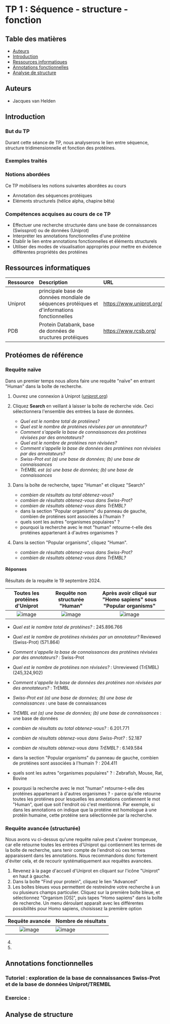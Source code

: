 # TP 1 : Séquence - structure - fonction

## Table des matières

- [Auteurs](#auteurs)
- [Introduction](#introduction)
- [Ressources informatiques](#ressources-informatiques) 
- [Annotations fonctionnelles](#annotations-fonctionnelles) 
- [Analyse de structure](#analyse-de-structure)


## Auteurs

- Jacques van Helden

## Introduction

### But du TP

Durant cette séance de TP, nous analyserons le lien entre séquence, structure tridimensionnelle et fonction des protéines. 

### Exemples traités


### Notions abordées

Ce TP mobilisera les notions suivantes abordées au cours

- Annotation des séquences protéiques
- Eléments structurels (hélice alpha, chapine bêta)

### Compétences acquises au cours de ce TP

- Effectuer une recherche structurée dans une base de connaissances (Swissprot) ou de données (Uniprot)
- Interpréter les annotations fonctionnelles d'une protéine
- Etablir le lien entre annotations fonctionnelles et éléments structurels
- Utiliser des modes de visualisation appropriés pour mettre en évidence différentes propriétés des protéines

## Ressources informatiques

| Ressource | Description | URL |
|:---------------|:-------------------------------------------|:--------------------------------|
| Uniprot | principale base de données mondiale de séquences protéiques et d'informations fonctionnelles | https://www.uniprot.org/ |
| PDB | Protein Databank, base de données de sructures protéiques | https://www.rcsb.org/ |


## Protéomes de référence

### Requête naïve

Dans un premier temps nous allons faire une requête "naïve" en entrant "Human" dans la boîte de recherche. 

1. Ouvrez une connexion à Uniprot ([uniprot.org](https://uniprot.org))
2. Cliquez **Search** en veillant à laisser la boîte de recherche vide. Ceci sélectionnera l'ensemble des entrées la base de données. 

    - *Quel est le nombre total de protéines?*
    - *Quel est le nombre de protéines révisées par un annotateur?*
    - *Comment s'appelle la base de connaissances des protéines révisées par des annotateurs?*
    - *Quel est le nombre de protéines non révisées?*
    - *Comment s'appelle la base de données des protéines non révisées par des annotateurs?*
    - *Swiss-Prot est (a) une base de données; (b) une base de connaissances*
    - *TrEMBL est (a) une base de données; (b) une base de connaissances*

3. Dans la boîte de recherche, tapez "Human" et cliquez "Search"

    - *combien de résultats au total obtenez-vous?*
    - *combien de résultats obtenez-vous dans Swiss-Prot?*
    - *combien de résultats obtenez-vous dans TrEMBL?*
    - dans la section "Popular organisms" du panneau de gauche, combien de protéines sont associées à l'humain ?
    - quels sont les autres "organismes populaires" ?
    - pourquoi la recherche avec le mot "human" retourne-t-elle des protéines appartenant à d'autres organismes ?

4. Dans la section "Popular organisms", cliquez "Human". 

    - *combien de résultats obtenez-vous dans Swiss-Prot?*
    - *combien de résultats obtenez-vous dans TrEMBL?*


#### Réponses

Résultats de la requête le 19 septembre 2024. 


| Toutes les protéines d'Uniprot  | Requête non structurée "Human" | Après avoir cliqué sur "Homo sapiens" sous "Popular organisms" |
|:-------------------------------:|:-------------------------------:|:-------------------------------:|
| ![image](https://github.com/user-attachments/assets/a98671f1-b7cc-4242-8941-34cb4f144cfa) | ![image](https://github.com/user-attachments/assets/713ab344-feaa-4d9f-a95a-224f87b02ef0) | ![image](https://github.com/user-attachments/assets/31aa616c-ed01-46af-969a-23f3ea0fc534) |


- *Quel est le nombre total de protéines?* : 245.896.766
- *Quel est le nombre de protéines révisées par un annotateur?* Reviewed (Swiss-Prot) (571.864)
- *Comment s'appelle la base de connaissances des protéines révisées par des annotateurs?* : Swiss-Prot
- *Quel est le nombre de protéines non révisées?* : Unreviewed (TrEMBL) (245,324,902)
- *Comment s'appelle la base de données des protéines non révisées par des annotateurs?* : TrEMBL
- *Swiss-Prot est (a) une base de données; (b) une base de connaissances* : une base de connaissances
- *TrEMBL est (a) une base de données; (b) une base de connaissances* : une base de données




- *combien de résultats au total obtenez-vous?* : 6.201.771
- *combien de résultats obtenez-vous dans Swiss-Prot?* : 52.187
- *combien de résultats obtenez-vous dans TrEMBL?* : 6.149.584
- dans la section "Popular organisms" du panneau de gauche, combien de protéines sont associées à l'humain ? : 204.411
- quels sont les autres "organismes populaires" ? : Zebrafish, Mouse, Rat, Bovine
- pourquoi la recherche avec le mot "human" retourne-t-elle des protéines appartenant à d'autres organismes ?
        - parce qu'elle retourne toutes les protéines pour lesquelles les annotations contiennent le mot "Human", quel que soit l'endroit où c'est mentionné. Par exemple, si dans les annotations on indique que la protéine est homologue à une protéin humaine, cette protéine sera  sélectionnée par la recherche. 


### Requête avancée (structurée)

Nous avons vu ci-dessus qu'une requête naïve peut s'avérer trompeuse, car elle retourne toutes les entrées d'Uniprot qui contiennent les termes de la boîte de recherche, sans tenir compte de l'endroit où ces termes apparaissent dans les annotations. Nous recommandons donc fortement d'éviter cela, et de recourir systématiquement aux requêtes avancées. 

1. Revenez à la page d'accueil d'Uniprot en cliquant sur l'icône "Uniprot" en haut à gauche. 
2. Dans la boîte "Find your protein", cliquez le lien "Advanced"
3. Les boîtes bleues vous permettent de restreindre votre recherche à un ou plusieurs champs particulier. Cliquez sur la première boîte bleue, et sélectionnez "Organism [OS]", puis tapes "Homo sapiens" dans la boîte de recherche. Un menu déroulant apparaît avec les différentes possibilités pour Homo sapiens, choisissez la première option 

| Requête avancée | Nombre de résultats |
|:------------------------------------:|:------------------------------------|
| ![image](https://github.com/user-attachments/assets/15129ba3-c422-41cc-8754-5d25438b5ac8) | ![image](https://github.com/user-attachments/assets/49043a3e-aeb2-4510-9940-500174764173) |



4. 
5. 


## Annotations fonctionnelles

### Tutoriel : exploration de la base de connaissances Swiss-Prot et de la base de données Uniprot/TREMBL


### Exercice : 



## Analyse de structure

